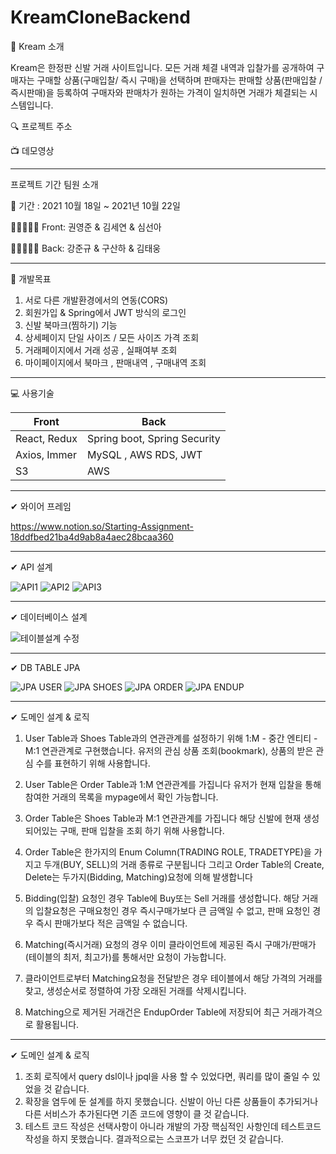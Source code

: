 # KreamCloneBackend

:raising_hand: Kream 소개

Kream은 한정판 신발 거래 사이트입니다. 모든 거래 체결 내역과 입찰가를 공개하여 구매자는 구매할 상품(구매입찰/ 즉시 구매)을 선택하며
판매자는 판매할 상품(판매입찰 / 즉시판매)을 등록하여 구매자와 판매차가 원하는 가격이 일치하면 거래가 체결되는 시스템입니다.

:mag: 프로젝트 주소 

:tv: 데모영상

---

프로젝트 기간 팀원 소개

:calendar: 기간 : 2021 10월 18일 ~ 2021년 10월 22일
 
👨🏻‍🤝‍👨🏻 Front: 권영준 & 김세연 & 심선아

👨🏻‍🤝‍👨🏻 Back: 강준규 & 구산하 & 김태웅

---

:dart: 개발목표

1. 서로 다른 개발환경에서의 연동(CORS) 
2. 회원가입 & Spring에서 JWT 방식의 로그인 
3. 신발 북마크(찜하기) 기능
4. 상세페이지 단일 사이즈 / 모든 사이즈 가격 조회
5. 거래페이지에서 거래 성공 , 실패여부 조회
6. 마이페이지에서 북마크 , 판매내역 , 구매내역 조회 

---

:computer: 사용기술

 | Front        | Back                         |
 | ------------ | ---------------------------- |
 | React, Redux | Spring boot, Spring Security |
 | Axios, Immer | MySQL , AWS RDS, JWT         |
 | S3           | AWS                          |

 
 ---

✔ 와이어 프레임

https://www.notion.so/Starting-Assignment-18ddfbed21ba4d9ab8a4aec28bcaa360

---

✔ API 설계

![API1](https://user-images.githubusercontent.com/78454649/138403070-98ded899-76d2-4e9f-b300-1d4604e73996.PNG)
![API2](https://user-images.githubusercontent.com/78454649/138403079-faf9dc4a-b6b2-4afb-91f5-8c594cdf37fc.PNG)
![API3](https://user-images.githubusercontent.com/78454649/138403087-68981181-1df4-4d77-9cfe-5c3ac5072620.PNG)

---

✔ 데이터베이스 설계

![테이블설계 수정](https://user-images.githubusercontent.com/78454649/138409205-999b70bd-2f5d-4c9d-82f6-ab95fae0fff9.png)

---

✔ DB TABLE JPA 

![JPA USER](https://user-images.githubusercontent.com/78454649/138419913-357d8bd3-ff25-4290-930f-96fbfe66e123.PNG)
![JPA SHOES](https://user-images.githubusercontent.com/78454649/138419924-58f6edfb-8510-46ec-8e10-5684846c43c0.PNG)
![JPA ORDER](https://user-images.githubusercontent.com/78454649/138419934-2100609b-296e-419a-adc2-dcc310806d04.PNG)
![JPA ENDUP](https://user-images.githubusercontent.com/78454649/138419939-57b2554a-9888-4723-bb00-d26672fccbe7.PNG)


---
✔ 도메인 설계 & 로직

1. User Table과 Shoes Table과의 연관관계를 설정하기 위해 1:M - 중간 엔티티 - M:1 연관관계로 구현했습니다.
유저의 관심 상품 조회(bookmark), 상품의 받은 관심 수를 표현하기 위해 사용합니다.

2. User Table은 Order Table과 1:M 연관관계를 가집니다
유저가 현재 입찰을 통해 참여한 거래의 목록을 mypage에서 확인 가능합니다.

3. Order Table은 Shoes Table과 M:1 연관관계를 가집니다
해당 신발에 현재 생성되어있는 구매, 판매 입찰을 조회 하기 위해 사용합니다.

4. Order Table은 한가지의 Enum Column(TRADING ROLE, TRADETYPE)을 가지고 두개(BUY, SELL)의 거래 종류로 구분됩니다
그리고 Order Table의 Create, Delete는 두가지(Bidding, Matching)요청에 의해 발생합니다

5. Bidding(입찰) 요청인 경우 Table에 Buy또는 Sell 거래를 생성합니다. 해당 거래의 입찰요청은 구매요청인 경우 즉시구매가보다 큰 금액일 수 없고, 판매 요청인 경우 즉시 판매가보다 적은 금액일 수 없습니다.

6. Matching(즉시거래) 요청의 경우 이미 클라이언트에 제공된 즉시 구매가/판매가(테이블의 최저, 최고가)를 통해서만 요청이 가능합니다.

7. 클라이언트로부터 Matching요청을 전달받은 경우 테이블에서 해당 가격의 거래를 찾고, 생성순서로 정렬하여 가장 오래된 거래를 삭제시킵니다.

8. Matching으로 제거된 거래건은 EndupOrder Table에 저장되어 최근 거래가격으로 활용됩니다.

---
✔ 도메인 설계 & 로직

1. 조회 로직에서 query dsl이나 jpql을 사용 할 수 있었다면, 쿼리를 많이 줄일 수 있었을 것 같습니다.
2. 확장을 염두에 둔 설계를 하지 못했습니다. 신발이 아닌 다른 상품들이 추가되거나 다른 서비스가 추가된다면 기존 코드에 영향이 클 것 같습니다.
3. 테스트 코드 작성은 선택사항이 아니라 개발의 가장 핵심적인 사항인데 테스트코드 작성을 하지 못했습니다. 결과적으로는 스코프가 너무 컸던 것 같습니다.
